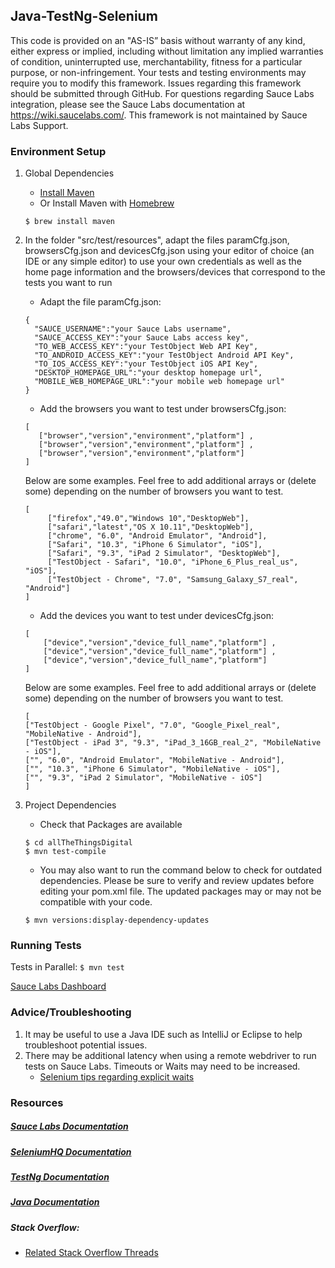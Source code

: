 ## Java-TestNg-Selenium

This code is provided on an "AS-IS” basis without warranty of any kind, either express or implied, including without limitation any implied warranties of condition, uninterrupted use, merchantability, fitness for a particular purpose, or non-infringement. Your tests and testing environments may require you to modify this framework. Issues regarding this framework should be submitted through GitHub. For questions regarding Sauce Labs integration, please see the Sauce Labs documentation at https://wiki.saucelabs.com/. This framework is not maintained by Sauce Labs Support.

### Environment Setup

1. Global Dependencies
    * [Install Maven](https://maven.apache.org/install.html)
    * Or Install Maven with [Homebrew](http://brew.sh/)
    ```
    $ brew install maven
    ```
2. In the folder "src/test/resources", adapt the files paramCfg.json, browsersCfg.json and devicesCfg.json using your editor of choice (an IDE or any simple editor) to use your own credentials as well as the  home page information and the browsers/devices that correspond to the tests you want to run
    * Adapt the file paramCfg.json: 
    ```
    {
      "SAUCE_USERNAME":"your Sauce Labs username",
      "SAUCE_ACCESS_KEY":"your Sauce Labs access key",
      "TO_WEB_ACCESS_KEY":"your TestObject Web API Key",
      "TO_ANDROID_ACCESS_KEY":"your TestObject Android API Key",
      "TO_IOS_ACCESS_KEY":"your TestObject iOS API Key",
      "DESKTOP_HOMEPAGE_URL":"your desktop homepage url",
      "MOBILE_WEB_HOMEPAGE_URL":"your mobile web homepage url"
    }
    ```
    * Add the browsers you want to test under browsersCfg.json: 
     ```
     [
        ["browser","version","environment","platform"] ,
        ["browser","version","environment","platform"] ,
        ["browser","version","environment","platform"]    
     ]
     ```
     
     Below are some examples. Feel free to add additional arrays or (delete some) depending on the number of browsers you want to test.
     ```
     [
          ["firefox","49.0","Windows 10","DesktopWeb"],
          ["safari","latest","OS X 10.11","DesktopWeb"],
          ["chrome", "6.0", "Android Emulator", "Android"],
          ["Safari", "10.3", "iPhone 6 Simulator", "iOS"],
          ["Safari", "9.3", "iPad 2 Simulator", "DesktopWeb"],
          ["TestObject - Safari", "10.0", "iPhone_6_Plus_real_us", "iOS"],
          ["TestObject - Chrome", "7.0", "Samsung_Galaxy_S7_real", "Android"]
     ]
      ```
     
     * Add the devices you want to test under devicesCfg.json: 
     
      ```
      [
          ["device","version","device_full_name","platform"] ,
          ["device","version","device_full_name","platform"] ,
          ["device","version","device_full_name","platform"]          
      ]
      ```
      Below are some examples. Feel free to add additional arrays or (delete some) depending on the number of browsers you want to test.
      ```
      [
      ["TestObject - Google Pixel", "7.0", "Google_Pixel_real", "MobileNative - Android"],
      ["TestObject - iPad 3", "9.3", "iPad_3_16GB_real_2", "MobileNative - iOS"],
      ["", "6.0", "Android Emulator", "MobileNative - Android"],
      ["", "10.3", "iPhone 6 Simulator", "MobileNative - iOS"],
      ["", "9.3", "iPad 2 Simulator", "MobileNative - iOS"]
      ]
      ```
          
3. Project Dependencies
	* Check that Packages are available
	```
	$ cd allTheThingsDigital
	$ mvn test-compile
	```
	* You may also want to run the command below to check for outdated dependencies. Please be sure to verify and review updates before editing your pom.xml file. The updated packages may or may not be compatible with your code.
	```
	$ mvn versions:display-dependency-updates
	```
### Running Tests

Tests in Parallel:
	```
	$ mvn test
	```

[Sauce Labs Dashboard](https://saucelabs.com/beta/dashboard/)

### Advice/Troubleshooting
1. It may be useful to use a Java IDE such as IntelliJ or Eclipse to help troubleshoot potential issues.
2. There may be additional latency when using a remote webdriver to run tests on Sauce Labs. Timeouts or Waits may need to be increased.
    * [Selenium tips regarding explicit waits](https://wiki.saucelabs.com/display/DOCS/Best+Practice%3A+Use+Explicit+Waits)

### Resources
##### [Sauce Labs Documentation](https://wiki.saucelabs.com/)

##### [SeleniumHQ Documentation](http://www.seleniumhq.org/docs/)

##### [TestNg Documentation](http://testng.org/javadocs/index.html)

##### [Java Documentation](https://docs.oracle.com/javase/7/docs/api/)

##### Stack Overflow:
* [Related Stack Overflow Threads](http://stackoverflow.com/questions/27355003/advise-on-hierarchy-for-element-locators-in-selenium-webdriver)
